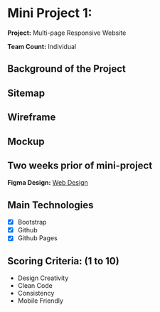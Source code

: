 # Mini Project 1: 

**Project:** Multi-page Responsive Website

**Team Count:** Individual

## Background of the Project

## Sitemap

## Wireframe

## Mockup

## Two weeks prior of mini-project

**Figma Design:** [Web Design](https://www.figma.com/file/Ds4WZ64nCw7yZitQk38fzI/Mini-Project-1?node-id=0%3A1&t=lNOFwuRFh6pVrNYN-1) 

## Main Technologies
  - [x] Bootstrap
  - [x] Github
  - [x] Github Pages

## Scoring Criteria: (1 to 10)
  * Design Creativity
  * Clean Code
  * Consistency
  * Mobile Friendly

